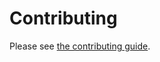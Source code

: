 # Contributing

Please see [the contributing guide](<https://blakeNaccarato.github.io/boilerdata/contributing.html>).
